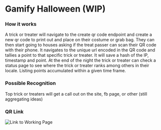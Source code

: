 # Gamify Halloween (WIP)

### How it works

A trick or treater will navigate to the create qr code endpoint and create a new qr code to print out and place on their costume or grab bag. They can then start going to houses asking if the treat passer can scan their QR code with their phone. It navigates to the unique url encoded in the QR code and tallies a point to that specific trick or treater. It will save a hash of the IP, timestamp and point. At the end of the night the trick or treater can check a status page to see where the trick or treater ranks among others in their locale. Listing points accumulated within a given time frame.

### Possible Recognition

Top trick or treaters will get a call out on the site, fb page, or other (still aggregating ideas)

### QR Link

![Link to Working Page](https://user-images.githubusercontent.com/13072194/47818797-fb999c00-dd15-11e8-8497-a9cc2fc0fb8d.png)
